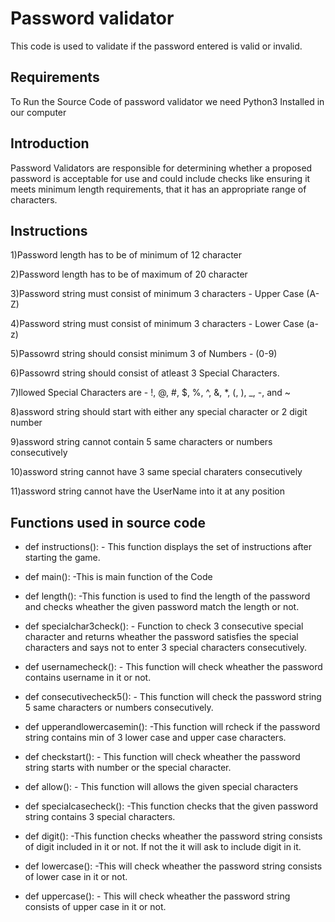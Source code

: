 
# Password validator
This  code is used to validate if the  password entered is valid or invalid.
## Requirements ##
To Run the Source Code of password validator we  need Python3 Installed in our computer
## Introduction ##
Password Validators are responsible for determining whether a proposed password is acceptable for use and could include checks like ensuring it meets minimum length requirements, that it has an appropriate range of characters.
## Instructions ##
1)Password length has to be of minimum of 12 character

2)Password length has to be of maximum of 20 character

3)Password string must consist of minimum 3 characters - Upper Case (A-Z)

4)Password string must consist of minimum 3 characters - Lower Case (a-z)

5)Passowrd string should consist minimum 3 of Numbers - (0-9)

6)Passowrd string should consist of atleast 3 Special Characters.

7)llowed Special Characters are - !, @, #, $, %, ^, &, *, (, ), _, -, and ~

8)assword string should start with either any special character or 2 digit number

9)assword string cannot contain 5 same characters or numbers consecutively

10)assword string cannot have 3 same special charaters consecutively

11)assword string cannot have the UserName into it at any position

## Functions used in source code ##

* def instructions():  - This function displays the set of instructions after starting the game.

* def main(): -This is main function of the Code

* def length(): -This function is used to find the length of the password and checks wheather the given password match the length or not.

* def specialchar3check(): -  Function to check 3 consecutive special character and returns wheather the password satisfies the special characters and says not to enter 3 special characters  consecutively.

* def usernamecheck(): - This function will check wheather the password contains username in it or not.

* def consecutivecheck5(): - This function will check the password string 5 same characters or numbers consecutively.

* def upperandlowercasemin(): -This function will rcheck if the password string contains min of 3 lower case and upper case characters.

* def checkstart(): - This function will check wheather the password string starts with number or the special character.

* def allow(): - This function will allows the given special characters

* def specialcasecheck(): -This function checks that the given password string contains 3 special characters.

* def digit(): -This function checks wheather the password string consists of digit included in it or not. If not the it will ask to include  digit  in it.

* def lowercase(): -This will check wheather the password string consists of lower case in it or not.

* def uppercase(): - This will check wheather the password string consists of upper case in it or not.
